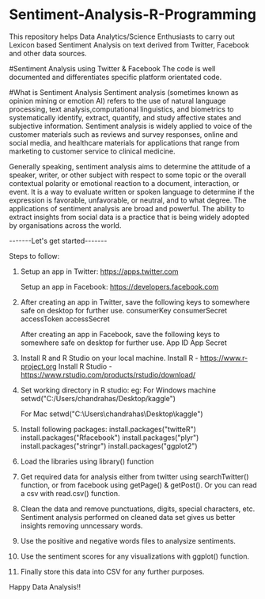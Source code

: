 # Sentiment-Analysis-R-Programming
This repository helps Data Analytics/Science Enthusiasts to carry out Lexicon based Sentiment Analysis on text derived from Twitter, Facebook and other data sources.

#Sentiment Analysis using Twitter & Facebook
The code is well documented and differentiates specific platform orientated code.

#What is Sentiment Analysis
Sentiment analysis (sometimes known as opinion mining or emotion AI) refers to the use of natural language processing, text analysis,computational linguistics, and biometrics to systematically identify, extract, quantify, and study affective states and subjective information. Sentiment analysis is widely applied to voice of the customer materials such as reviews and survey responses, online and social media, and healthcare materials for applications that range from marketing to customer service to clinical medicine.

Generally speaking, sentiment analysis aims to determine the attitude of a speaker, writer, or other subject with respect to some topic or the overall contextual polarity or emotional reaction to a document, interaction, or event. It is a way to evaluate written or spoken language to determine if the expression is favorable, unfavorable, or neutral, and to what degree. The applications of sentiment analysis are broad and powerful. The ability to extract insights from social data is a practice that is being widely adopted by organisations across the world.

-------Let's get started-------

Steps to follow:

1) Setup an app in Twitter:
    https://apps.twitter.com

   Setup an app in Facebook:
    https://developers.facebook.com

2)  After creating an app in Twitter, save the following keys to somewhere safe on desktop for further use.
    consumerKey
    consumerSecret
    accessToken
    accessSecret

    After creating an app in Facebook, save the following keys to somewhere safe on desktop for further use.
    App ID
    App Secret

3) Install R and R Studio on your local machine.
    Install R - https://www.r-project.org
    Install R Studio - https://www.rstudio.com/products/rstudio/download/


4) Set working directory in R studio:
    eg: 
    For Windows machine
    setwd("C:/Users/chandrahas/Desktop/kaggle")

    For Mac
    setwd("C:\Users\chandrahas\Desktop\kaggle")

5) Install following packages:
    install.packages("twitteR")
    install.packages("Rfacebook")
    install.packages("plyr")
    install.packages("stringr")
    install.packages("ggplot2") 

6) Load the libraries using library() function

7) Get required data for analysis either from twitter using searchTwitter() function, or from facebook using getPage() & getPost().     Or you can read a csv with read.csv() function.

8) Clean the data and remove punctuations, digits, special characters, etc. Sentiment analysis performed on cleaned data set gives us better insights removing unncessary words.

9) Use the positive and negative words files to analysize sentiments.

10) Use the sentiment scores for any visualizations with ggplot() function.

11) Finally store this data into CSV for any further purposes. 

Happy Data Analysis!!
